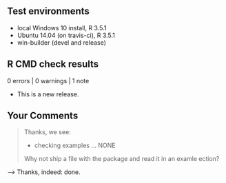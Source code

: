 ## Test environments

* local Windows 10 install, R 3.5.1
* Ubuntu 14.04 (on travis-ci), R 3.5.1
* win-builder (devel and release)



## R CMD check results

0 errors | 0 warnings | 1 note

* This is a new release.



## Your Comments


> Thanks, we see:
> 
> 
> * checking examples ... NONE
> 
> Why not ship a file with the package and read it in an examle ection?

--> Thanks, indeed: done.

